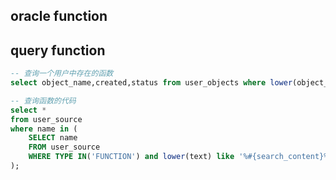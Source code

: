## oracle function
## query function
``` sql
-- 查询一个用户中存在的函数
select object_name,created,status from user_objects where lower(object_type) in ('function');  

-- 查询函数的代码
select * 
from user_source 
where name in (
	SELECT name
	FROM user_source 
	WHERE TYPE IN('FUNCTION') and lower(text) like '%#{search_content}%'
);
```
